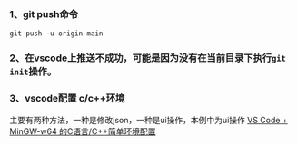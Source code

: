 ### 1、git push命令 
```git push -u origin main```
### 2、在vscode上推送不成功，可能是因为没有在当前目录下执行```git init```操作。
### 3、vscode配置 c/c++环境
主要有两种方法，一种是修改json，一种是ui操作，本例中为ui操作
[VS Code + MinGW-w64 的C语言/C++简单环境配置](https://zhuanlan.zhihu.com/p/77074009)
